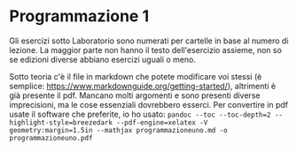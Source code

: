 # Programmazione 1

Gli esercizi sotto Laboratorio sono numerati per cartelle in base al numero di lezione. La maggior parte non hanno il testo dell'esercizio assieme, non so se edizioni diverse abbiano esercizi uguali o meno.

Sotto teoria c'è il file in markdown che potete modificare voi stessi (è semplice: https://www.markdownguide.org/getting-started/), altrimenti è già presente il pdf. Mancano molti argomenti e sono presenti diverse imprecisioni, ma le cose essenziali dovrebbero esserci.
Per convertire in pdf usate il software che preferite, io ho usato: `pandoc --toc --toc-depth=2 --highlight-style=breezedark --pdf-engine=xelatex -V geometry:margin=1.5in --mathjax programmazioneuno.md -o programmazioneuno.pdf`
